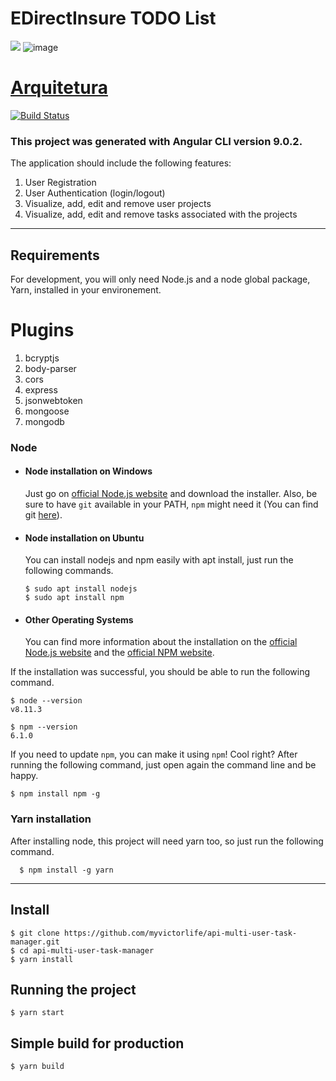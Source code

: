 # EDirectInsure TODO List

![](https://res.cloudinary.com/doiz6iue3/image/upload/v1583865095/edirect_kqnwdj.svg) ![image](https://res.cloudinary.com/doiz6iue3/image/upload/v1583866739/nodejs_fl0jix.png)

# [Arquitetura](https://drive.google.com/file/d/1osDHl3E9FPtqR4rdQTK0afOEIAPKMg7u/view?usp=sharing)

[![Build Status](https://travis-ci.org/joemccann/dillinger.svg?branch=master)](https://travis-ci.org/joemccann/dillinger)

### This project was generated with Angular CLI version 9.0.2.
The application should include the following features:
1. User Registration
2. User Authentication (login/logout)
3. Visualize, add, edit and remove user projects
4. Visualize, add, edit and remove tasks associated with the projects

---
## Requirements

For development, you will only need Node.js and a node global package, Yarn, installed in your environement.

# Plugins
1. bcryptjs
2. body-parser
3. cors
4. express
5. jsonwebtoken
6. mongoose
7. mongodb

### Node
- #### Node installation on Windows

  Just go on [official Node.js website](https://nodejs.org/) and download the installer.
Also, be sure to have `git` available in your PATH, `npm` might need it (You can find git [here](https://git-scm.com/)).

- #### Node installation on Ubuntu

  You can install nodejs and npm easily with apt install, just run the following commands.

      $ sudo apt install nodejs
      $ sudo apt install npm

- #### Other Operating Systems
  You can find more information about the installation on the [official Node.js website](https://nodejs.org/) and the [official NPM website](https://npmjs.org/).

If the installation was successful, you should be able to run the following command.

    $ node --version
    v8.11.3

    $ npm --version
    6.1.0

If you need to update `npm`, you can make it using `npm`! Cool right? After running the following command, just open again the command line and be happy.

    $ npm install npm -g

###
### Yarn installation
  After installing node, this project will need yarn too, so just run the following command.

      $ npm install -g yarn

---

## Install

    $ git clone https://github.com/myvictorlife/api-multi-user-task-manager.git
    $ cd api-multi-user-task-manager
    $ yarn install

## Running the project

    $ yarn start

## Simple build for production

    $ yarn build
